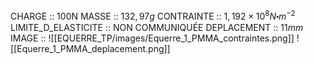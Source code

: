 CHARGE :: 100N
MASSE :: $132,97g$
CONTRAINTE :: $1,192\times 10^{8}N\centerdot m^{-2}$ 
LIMITE_D_ELASTICITE :: NON COMMUNIQUÉE 
DEPLACEMENT :: $11mm$ 
IMAGE :: ![[EQUERRE_TP/images/Equerre_1_PMMA_contraintes.png]] ![[Equerre_1_PMMA_deplacement.png]]

